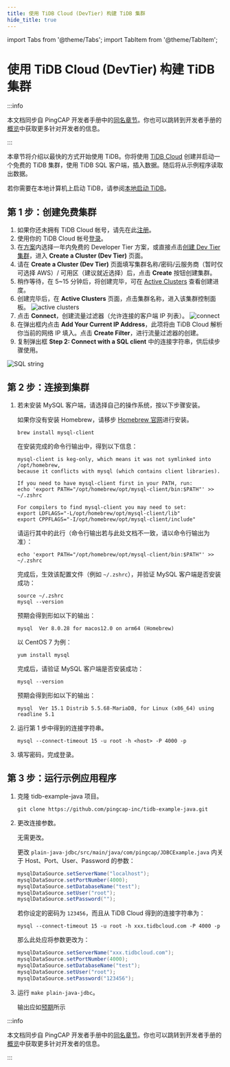 ```yaml
---
title: 使用 TiDB Cloud (DevTier) 构建 TiDB 集群
hide_title: true
---
```


import Tabs from '@theme/Tabs';
import TabItem from '@theme/TabItem';

<!-- markdownlint-disable MD029 -->

# 使用 TiDB Cloud (DevTier) 构建 TiDB 集群

:::info

本文档同步自 PingCAP 开发者手册中的[同名章节](https://docs.pingcap.com/zh/tidb/stable/dev-guide-build-cluster-in-cloud)。你也可以跳转到开发者手册的[概览](https://docs.pingcap.com/zh/tidb/stable/dev-guide-overview)中获取更多针对开发者的信息。

:::

本章节将介绍以最快的方式开始使用 TiDB。你将使用 [TiDB Cloud](https://en.pingcap.com/tidb-cloud) 创建并启动一个免费的 TiDB 集群，使用 TiDB SQL 客户端，插入数据。随后将从示例程序读取出数据。

若你需要在本地计算机上启动 TiDB，请参阅[本地启动 TiDB](https://docs.pingcap.com/zh/tidb/stable/quick-start-with-tidb)。

## 第 1 步：创建免费集群

1. 如果你还未拥有 TiDB Cloud 帐号，请先在此[注册](https://tidbcloud.com/free-trial)。
2. 使用你的 TiDB Cloud 帐号[登录](https://tidbcloud.com/)。
3. 在[方案](https://tidbcloud.com/console/plans)内选择一年内免费的 Developer Tier 方案，或直接点击[创建 Dev Tier 集群](https://tidbcloud.com/console/create-cluster?tier=dev)，进入 **Create a Cluster (Dev Tier)** 页面。
4. 请在 **Create a Cluster (Dev Tier)** 页面填写集群名称/密码/云服务商（暂时仅可选择 AWS）/ 可用区（建议就近选择）后，点击 **Create** 按钮创建集群。
5. 稍作等待，在 5~15 分钟后，将创建完毕，可在 [Active Clusters](https://tidbcloud.com/console/clusters) 查看创建进度。
6. 创建完毕后，在 **Active Clusters** 页面，点击集群名称，进入该集群控制面板。
    ![active clusters](../../media/IMG_20220331-232643794.png)
7. 点击 **Connect**，创建流量过滤器（允许连接的客户端 IP 列表）。
    ![connect](../../media/IMG_20220331-232726165.png)
8. 在弹出框内点击 **Add Your Current IP Address**，此项将由 TiDB Cloud 解析你当前的网络 IP 填入。点击 **Create Filter**，进行流量过滤器的创建。
9. 复制弹出框 **Step 2: Connect with a SQL client** 中的连接字符串，供后续步骤使用。

![SQL string](../../media/IMG_20220331-232800929.png)

## 第 2 步：连接到集群

1. 若未安装 MySQL 客户端，请选择自己的操作系统，按以下步骤安装。

    <Tabs>

    <TabItem label="macOS" value="macOS">

    如果你没有安装 Homebrew，请移步 [Homebrew 官网](https://brew.sh/index_zh-cn)进行安装。

    ```shell
    brew install mysql-client
    ```

    在安装完成的命令行输出中，得到以下信息：

    ```
    mysql-client is keg-only, which means it was not symlinked into /opt/homebrew,
    because it conflicts with mysql (which contains client libraries).

    If you need to have mysql-client first in your PATH, run:
    echo 'export PATH="/opt/homebrew/opt/mysql-client/bin:$PATH"' >> ~/.zshrc

    For compilers to find mysql-client you may need to set:
    export LDFLAGS="-L/opt/homebrew/opt/mysql-client/lib"
    export CPPFLAGS="-I/opt/homebrew/opt/mysql-client/include"
    ```

    请运行其中的此行（命令行输出若与此处文档不一致，请以命令行输出为准）：

    ```shell
    echo 'export PATH="/opt/homebrew/opt/mysql-client/bin:$PATH"' >> ~/.zshrc
    ```

    完成后，生效该配置文件（例如 `~/.zshrc`），并验证 MySQL 客户端是否安装成功：

    ```shell
    source ~/.zshrc
    mysql --version
    ```

    预期会得到形如以下的输出：

    ```
    mysql  Ver 8.0.28 for macos12.0 on arm64 (Homebrew)
    ```

    </TabItem>

    <TabItem label="Linux" value="Linux">

    以 CentOS 7 为例：

    ```shell
    yum install mysql
    ```

    完成后，请验证 MySQL 客户端是否安装成功：

    ```shell
    mysql --version
    ```

    预期会得到形如以下的输出：

    ```
    mysql  Ver 15.1 Distrib 5.5.68-MariaDB, for Linux (x86_64) using readline 5.1
    ```

    </TabItem>

    </Tabs>

2. 运行第 1 步中得到的连接字符串。

    ```shell
    mysql --connect-timeout 15 -u root -h <host> -P 4000 -p
    ```

3. 填写密码，完成登录。

## 第 3 步：运行示例应用程序

1. 克隆 tidb-example-java 项目。

    ```shell
    git clone https://github.com/pingcap-inc/tidb-example-java.git
    ```

2. 更改连接参数。

    <Tabs>

    <TabItem label="本地默认集群" value="本地默认集群">

    无需更改。

    </TabItem>

    <TabItem label="非本地默认集群、TiDB Cloud 或其他远程集群"  value="非本地默认集群、TiDB Cloud 或其他远程集群">

    更改 `plain-java-jdbc/src/main/java/com/pingcap/JDBCExample.java` 内关于 Host、Port、User、Password 的参数：

    ```java
    mysqlDataSource.setServerName("localhost");
    mysqlDataSource.setPortNumber(4000);
    mysqlDataSource.setDatabaseName("test");
    mysqlDataSource.setUser("root");
    mysqlDataSource.setPassword("");
    ```

    若你设定的密码为 `123456`，而且从 TiDB Cloud 得到的连接字符串为：

    ```shell
    mysql --connect-timeout 15 -u root -h xxx.tidbcloud.com -P 4000 -p
    ```

    那么此处应将参数更改为：

    ```java
    mysqlDataSource.setServerName("xxx.tidbcloud.com");
    mysqlDataSource.setPortNumber(4000);
    mysqlDataSource.setDatabaseName("test");
    mysqlDataSource.setUser("root");
    mysqlDataSource.setPassword("123456");
    ```

    </TabItem>

    </Tabs>

3. 运行 `make plain-java-jdbc`。

    输出应如[预期](https://github.com/pingcap-inc/tidb-example-java/blob/main/Expected-Output.md#plain-java-jdbc)所示

:::info

本文档同步自 PingCAP 开发者手册中的[同名章节](https://docs.pingcap.com/zh/tidb/stable/dev-guide-build-cluster-in-cloud)。你也可以跳转到开发者手册的[概览](https://docs.pingcap.com/zh/tidb/stable/dev-guide-overview)中获取更多针对开发者的信息。

:::
